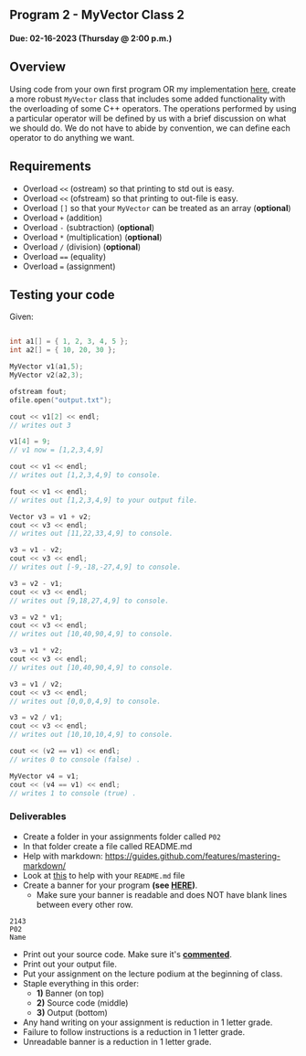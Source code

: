 ## Program 2 - MyVector Class 2
#### Due: 02-16-2023 (Thursday @ 2:00 p.m.)

## Overview

Using code from your own first program OR my implementation [here](starter.cpp), create a more robust `MyVector` class that includes some added functionality with the overloading of some C++ operators. The operations performed by using a particular operator will be defined by us with a brief discussion on what we should do. We do not have to abide by convention, we can define each operator to do anything we want.

## Requirements

- Overload `<<` (ostream) so that printing to std out is easy. 
- Overload `<<` (ofstream) so that printing to out-file is easy. 
- Overload `[]` so that your `MyVector` can be treated as an array (**optional**)
- Overload `+` (addition) 
- Overload `-` (subtraction)  (**optional**)
- Overload `*` (multiplication)  (**optional**)
- Overload `/` (division)  (**optional**)
- Overload `==` (equality) 
- Overload `=` (assignment) 


## Testing your code

Given:

```cpp

int a1[] = { 1, 2, 3, 4, 5 };
int a2[] = { 10, 20, 30 };

MyVector v1(a1,5);
MyVector v2(a2,3);

ofstream fout;
ofile.open("output.txt");

cout << v1[2] << endl;
// writes out 3

v1[4] = 9;
// v1 now = [1,2,3,4,9]

cout << v1 << endl;
// writes out [1,2,3,4,9] to console.

fout << v1 << endl;
// writes out [1,2,3,4,9] to your output file.

Vector v3 = v1 + v2;
cout << v3 << endl;
// writes out [11,22,33,4,9] to console.

v3 = v1 - v2;
cout << v3 << endl;
// writes out [-9,-18,-27,4,9] to console.

v3 = v2 - v1;
cout << v3 << endl;
// writes out [9,18,27,4,9] to console.

v3 = v2 * v1;
cout << v3 << endl;
// writes out [10,40,90,4,9] to console.

v3 = v1 * v2;
cout << v3 << endl;
// writes out [10,40,90,4,9] to console.

v3 = v1 / v2;
cout << v3 << endl;
// writes out [0,0,0,4,9] to console.

v3 = v2 / v1;
cout << v3 << endl;
// writes out [10,10,10,4,9] to console.

cout << (v2 == v1) << endl;
// writes 0 to console (false) .

MyVector v4 = v1;
cout << (v4 == v1) << endl;
// writes 1 to console (true) .

```


### Deliverables
- Create a folder in your assignments folder called `P02`
- In that folder create a file called README.md
- Help with markdown: https://guides.github.com/features/mastering-markdown/
- Look at [this](../../Resources/02-Readmees/README.md) to help with your `README.md` file
- Create a banner for your program **(see [HERE](../../Resources/03-Banner/README.md))**.
  - Make sure your banner is readable and does NOT have blank lines between every other row.

```
2143 
P02
Name
```

- Print out your source code. Make sure it's **[commented](../../Resources/01-Comments/README.md)**.
- Print out your output file.
- Put your assignment on the lecture podium at the beginning of class.
- Staple everything in this order:
  - **1)** Banner (on top)
  - **2)** Source code (middle)
  - **3)** Output (bottom)
- Any hand writing on your assignment is reduction in 1 letter grade.
- Failure to follow instructions is a reduction in 1 letter grade.
- Unreadable banner is a reduction in 1 letter grade.



